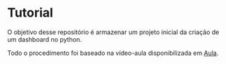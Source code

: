 # Tutorial

O objetivo desse repositório é armazenar um projeto inicial da criação de um dashboard no python.

Todo o procedimento foi baseado na vídeo-aula disponibilizada em [Aula](https://www.youtube.com/@HashtagProgramacao).
